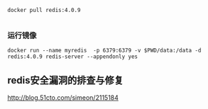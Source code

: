 ```
docker pull redis:4.0.9
```

```

```

### 运行镜像

```
docker run --name myredis  -p 6379:6379 -v $PWD/data:/data -d redis:4.0.9 redis-server --appendonly yes
```

## redis安全漏洞的排查与修复

http://blog.51cto.com/simeon/2115184

